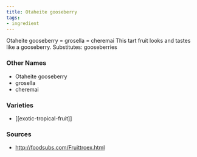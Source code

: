 ```yaml
---
title: Otaheite gooseberry
tags:
- ingredient
---
```

Otaheite gooseberry = grosella = cheremai This tart fruit looks and tastes like a gooseberry. Substitutes: gooseberries

### Other Names

* Otaheite gooseberry
* grosella
* cheremai

### Varieties

* [[exotic-tropical-fruit]]

### Sources
* http://foodsubs.com/Fruittroex.html
